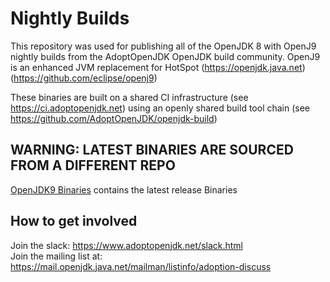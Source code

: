 # Nightly Builds

This repository was used for publishing all of the OpenJDK 8 with OpenJ9 nightly builds from the AdoptOpenJDK OpenJDK build community.
OpenJ9 is an enhanced JVM replacement for HotSpot (https://openjdk.java.net) (https://github.com/eclipse/openj9)

These binaries are built on a shared CI infrastructure (see https://ci.adoptopenjdk.net) using an openly shared build tool chain (see https://github.com/AdoptOpenJDK/openjdk-build)

## WARNING: LATEST BINARIES ARE SOURCED FROM A DIFFERENT REPO
[OpenJDK9 Binaries](https://github.com/AdoptOpenJDK/openjdk8-binaries/releases) contains the latest release Binaries

## How to get involved 

Join the slack: https://www.adoptopenjdk.net/slack.html  
Join the mailing list at: https://mail.openjdk.java.net/mailman/listinfo/adoption-discuss
